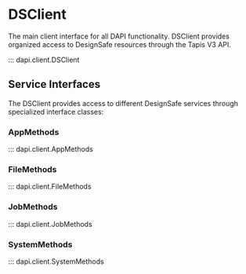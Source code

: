 # DSClient

The main client interface for all DAPI functionality. DSClient provides organized access to DesignSafe resources through the Tapis V3 API.

::: dapi.client.DSClient

## Service Interfaces

The DSClient provides access to different DesignSafe services through specialized interface classes:

### AppMethods

::: dapi.client.AppMethods

### FileMethods

::: dapi.client.FileMethods

### JobMethods

::: dapi.client.JobMethods

### SystemMethods

::: dapi.client.SystemMethods